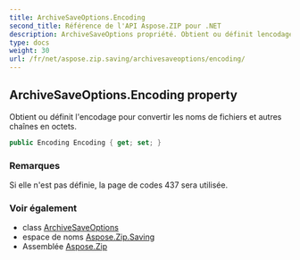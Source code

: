 ```yaml
---
title: ArchiveSaveOptions.Encoding
second_title: Référence de l'API Aspose.ZIP pour .NET
description: ArchiveSaveOptions propriété. Obtient ou définit lencodage pour convertir les noms de fichiers et autres chaînes en octets.
type: docs
weight: 30
url: /fr/net/aspose.zip.saving/archivesaveoptions/encoding/
---
```

## ArchiveSaveOptions.Encoding property

Obtient ou définit l'encodage pour convertir les noms de fichiers et autres chaînes en octets.

```csharp
public Encoding Encoding { get; set; }
```

### Remarques

Si elle n'est pas définie, la page de codes 437 sera utilisée.

### Voir également

* class [ArchiveSaveOptions](../)
* espace de noms [Aspose.Zip.Saving](../../archivesaveoptions/)
* Assemblée [Aspose.Zip](../../../)


